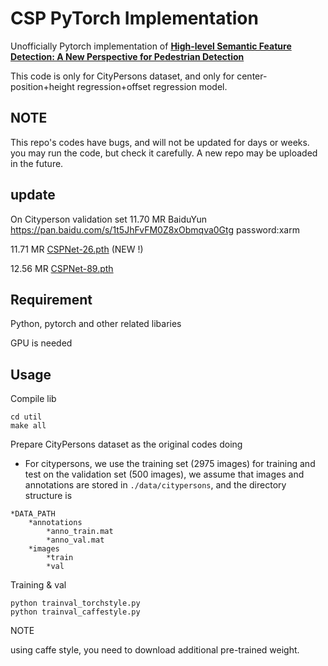 # CSP PyTorch Implementation
Unofficially Pytorch implementation of [**High-level Semantic Feature Detection: A New Perspective for Pedestrian Detection**](<https://github.com/liuwei16/CSP>)

This code is only for CityPersons dataset, and only for center-position+height regression+offset regression model.

## NOTE
This repo's codes have bugs, and will not be updated for days or weeks.
you may run the code, but check it carefully.
A new repo may be uploaded in the future.

## update

On Cityperson validation set
11.70 MR BaiduYun https://pan.baidu.com/s/1t5JhFvFM0Z8xObmqva0Gtg password:xarm

11.71 MR [CSPNet-26.pth](https://www.dropbox.com/s/albzr94lru7fdsv/CSPNet-26.pth?dl=0) (NEW !)

12.56 MR [CSPNet-89.pth](<https://www.dropbox.com/s/2uivsotq46la15u/CSPNet-89.pth?dl=0>)

## Requirement

Python, pytorch and other related libaries

GPU is needed

## Usage

Compile lib

~~~
cd util
make all
~~~

Prepare CityPersons dataset as the original codes doing

* For citypersons, we use the training set (2975 images) for training and test on the validation set (500 images), we assume that images and annotations are stored in  `./data/citypersons`, and the directory structure is

```
*DATA_PATH
	*annotations
		*anno_train.mat
		*anno_val.mat
	*images
		*train
		*val
```



Training & val

~~~
python trainval_torchstyle.py
python trainval_caffestyle.py
~~~

NOTE

using caffe style, you need to download additional pre-trained weight.

